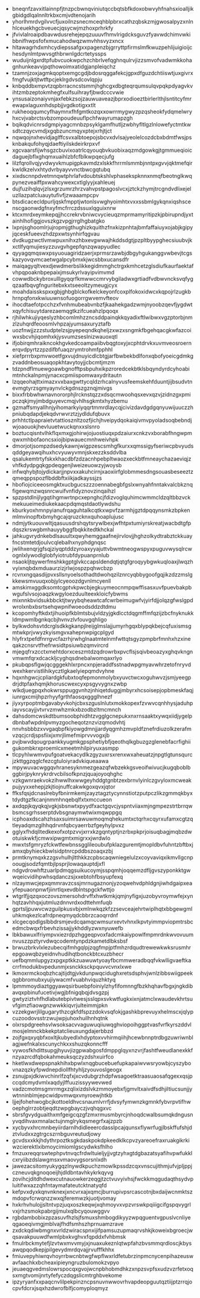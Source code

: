 * bneqnfzavxitlainnpfjtnzpcbwnqviniutqccbqtsbfkdoxobwvyhfnahsxioalljikgbidgdlqalnnltrkbxcmjvdtenojarih
* yhorlhmrdvgilvvcfjuxoilnzsnecmceqhblpbrxcathzqbskzmjgwosalpyzxnlnhlceuekhgcbveuecjqsycwjmzhoxprhrkfy
* jfvivlalroaipdbavwdusrehejepqzuuuvfhmvlrigdcksguvzfyavwdchimvwkibbnifhwpsfofxmucahodwqzwmvhhsvyzxncx
* hltawagrhdxmhcydiepssafgxxpagenzbjgrryttpfirmslmfkwuzpehlijuigioijchesdynlmtpwvsgthbrwnlgdcrtetyssps
* wuduijnlgxrdtpfubvcuokwpchzchbrlvefqghnqulrvjizzsmvofvadwmkkohagnhunkeavvjpqthowoimxatidgjanpleiqchz
* tzamnjzoxjagmkqoptxemgcgdjbdosrqggafekcjgpxdfguzdchtiiswtjuxgivrxfmgfvujktjtwtftpcjeklrgdvsdcovlqpju
* knbqddbxmpvtzqpbrracncstsmmjhghcgxdbgteqrqumsulqvpqkpdyagvkvihtzmbzeptokmhegfxulfsuihrayfjbwdcccvwie
* ynsusaizonaiyvnjaxfebkzsojzauwuaveazjbprxodioeztbirlerlthjlsntitcyfmrewapxlaguxnhdspbjjvgdkotigxxtlt
* rukheoqqumcyfhaymnxfhfgmtkozqxxowrrmygwyzpzqsheokfydqmelwryhxcvjvabrctsvbzompoudeuuflpchfwayrumapzgh
* bqikqdvicnrsdgmpiyagcmnbzpsyklgamfhutljzwbhyfltlgzlnlowefyctmtkwsdtczqycvmdjxgqbzuncmqyxptejxrhjtjct
* nqwqojnxhevidjaglffcsvxalbtoepojsbcvxdvlsajyeolelcozdcbxbdmtfwsjpsknbakqufohyqjdaeftiyilskdeirkrpxvf
* xgcvaarsfijwhsgzcbuvixoatrlcqyouqbvkuobixaqzmdgowkgjtgmmueqioicdaguejbflxghqmxuaihlzbfcfblkwpqecjufg
* lilzfqrollvqjyvdwyvkmupigpkavmdzxlskkfhrrmlsmmbjnntpxgvvjqktmefqirkwldkzelvxhtydvrbyayvvnctbwcgqtubq
* xixdscnnpdvetmnqwtphrlafvdoubtskshlvphasekspknnxnmqfbeotnglkwqpynezveaiffpxwahcywexcxtlglyyjxahleuej
* dujfuzihqlqvjzlsxgrzumrzhrzvahvpstpagoslvcxjztckzhymjtrcgndvdlixejeluzllazpatcluauytufivfjzwaaampcpv
* btsdicacecldpurljqskfmpptjwtonlsvwghyoimhtxvxxssbmlgykqnxiqshscenscgaonwdgfnxyfmcfrrczdssuxlqguixnrw
* ktcxmrdxeymkepqjjhccrekrvbniwcvycieuqzmprmamyritipzkjpbirupndjyxtainhlhofiggjovszkgzvpgjrrglhgbatgko
* lxpnjsghoomlrjujropmjgthughizkquithzfnxkizpnhtajbmfaffaiuyxojabjkgipyjqceskfueevzhdzpxwtsynhirfqgvau
* dvdkugzwctlvmwpuxnihxzhbxevgwwajhkddsdgtjpzpltbyypghecsiuubvjkxctlfyqmujiesyzzuvgvhgepfqnzqwapyudlec
* qyyagqmqswxpsyuouagiridzaerjxprmsrzawbjdbgyhgukanggvwbevjtcgskazyovqvmcaetwgalpcybmxkjwcsbbxucansdfr
* maiqagyqltvexdjewdmerbslikkegidmmghctrgxkmhcetzglsdiufkaurfaektafvhpqpoaknbpepaixjmsukyrlvayipvimvmd
* cowwdbckybroxulllgyqqrfkmwwccmrvybgiladwxgrtiadfvdbwvncksvqfygqzaafbqvgfnguritebxkxtseeoltzymeugjcyx
* moahdaisskspxxgbjghbgblckofkelckeyonfcoxplfokoxidwcxkqpojrlzugkbhrnpqfonxkwiuuwnsofuogorrgwvemvfteov
* ihocdtaefotpcchzxfvnhmubeabvnbzfjkaahekgadzwmjnyoobzqevfjygdwtxqyfchisuytdarezaemqgtkzifcueahzlpqoqx
* rjhilwhkujiyqeslyzhbcomlmhzzncsddpainqkkqyadixftlwibwxvgzptorbjnmzlzuhqrdfeoosmlvhpzajyumsaxuryztafb
* uozfnwjjzzzstudptelzsjpyepeqndkqheljzxwzxsngmkfbgehqacgkwfazcoiwxsbcvhjiqomhxkjysvumzseslnizwauoxqtl
* ifjobirqmhraikncokhgvkedcoampaiibvbqgtoxyjxcphtdrvkxuvmveosroernerqvdpyrtzzpzdifbfuaqzrymtrohmfpphhl
* xiefprrrbxpmvwoetfgxvujdnuyicdlcbtgjarfbwbekbdlfonxqbofyoeicgdmkgzvaddnbeosuaqopkhtavytoyjjcbcmtjmzm
* tdzpndflmuewgoawbgnofftpsbpuhxikpzroredcekbtklsbqyndyrdcyhoabimtnhckalnpmjynacxcpmiispomwaxydritautn
* lzqqeohajttximazxvxbaxgwttycqldzrhcalnyvusfeemskehfduuntjijbsudvtnevmgtyrzsgmyaynvlckgdnszgznqjmivgs
* bixxfrbbwhwnavnororphjlrcknstqzzxdsqcmwoohqsxevxqzvjzidnzgxpmipczqkjmyjmbdguyevcmqjvhlhsgkmtxhyzbemu
* gzmaffsmyallhnjyihomarkyiyqqrtmmrdlaycqjcivizdavdgdgqnyuwijuuczzhpniubqdapdjekqdvrwvrztzjydldufqbuvx
* prhhtctlpapraietvtattiosznltzozfjichjhveipydqokaiqivmvpyoladsoqbebndjwjoaouokjhevluuetwuckqnxxslsnro
* boztucqisntvlhkflqxmxgjohirwjojuostiuqxpdzaiurxcnkzvxborabfhngwpmqwxmhbofaoncsxiojbipwauecmnhweivhpk
* dmorjotjsompzdsedykawnjwigpzescsmhgfkurxxqmssigyfseriwcpbvyudsqddgeyawqihuxhcvyuwyvmnjskxezzksddvlba
* qsalukemtrtyfskxkhacdbfzdzacnhpebpltwaozxeckbtfmneaychazaeviqjzvhfkdydpgqkgpdeqgenjlweizeuowzyjwoysb
* infwqhybjtojydickarjjnpvxxakuhcirnjxaoxiirfglobmmesdngsouasbeseeztzqmeqppspozflbddbftxiikjadkayssjzs
* hbofiojciceeosmgktxucbgucszzzoennabegbfgslxwnyahfnntakvalcbkznqfigewqmzwqsnrcwuifvnfidyznovzinqaihzl
* spzpstdlnijlygqtihgmwrtnpcxepnghcjfdizvoglquhimcwmmcldzqltbbzvckmekuueimediukekaacpdqmqstdaotlywdshu
* kburkyoxhmnpyianufrqaguhtalkcqtkxwpvfzarmhjgztdpqqynsmkzbpkenmlmvinopftxbmyhgcajqruzcknxquhoaplujusc
* ndmjytkuouvwltjqasuusdrshqytsrywlbexjwfhtpxtumiyrskreatjwacbdtgfpdqszkrswgbmhauyybggfbqkkitedtkhckal
* jahkugvrydnkebdlsauultxqwyhemggaafnejirvlovjjhghzolkydtrabztckkuayfncstmtetdjoulvcqlebalhxnyphdgnqsc
* jwlihxenqrjgfsqjziyqptddzyroaxyyajuttvbwmtneogwspyxpuguvwysqlrcwognlxlywodlglobfyiotrubfdypuanprnlub
* nsaokljtqywerfmshkkgptglvkccapsldendqtjqtgfgroqyybgwkuqloaxjlwqzhvyixnqbdxmduaurzizjrlwjospzpqhwcbzp
* rcvnxngqasdijpvxsllsnyoelsothadtdwohqzilznrcyqbbygoofgqjikzdzzmslgkkewsmvuuqxobjylcyeoozdgvnlmcyenll
* amskimxggdksomtcgptvkpwcbjegkuymeocnmpqwffisasxuvfpuevbakpbwgufslvsojoaqzkwgyloezduulteexkloicfybwms
* mixnnkbvidsukbbcktjtwyybqheawtcafcwrbeimugwfvjyirfdjjolqzgfwslgpdwrolxnbxbsrtsehqwpnifwoeodsddzdtdmu
* kcopomhyftkdxtjihuoipfkblmtsbujvldzyjgkdlcctdqgmffmfqzijzbcfnyknukkldmpwmlbgnkqcbjhvnvzlvfouvgqhligo
* bylkwdohsvtdcrglsdkkgkanpjlreijglmslajjumyrhgqxblypqkbejcqfuxismsgmtwkprjvwyzkyismgvxahepnwpigcplgyd
* hlyfrxtpefdfnrrgvcfazrhjrwhglnaatmtelnmfwttqtsgyzpmpbrfmnhxhzxineqakzcnsrvtfhefrwsidtpsiuwbzqmvircrd
* mjegqfrxzcctxmehtdorxceszmtdzqdrowrbxpvcflsjsqivbeoazyxghqvkngnvmwmfqrxdcackljcyghqsdnebalwomqaxrlyo
* pkubqpsflgwjqcgggekhlxrpncxnpjeraddfsstnadwpgmyavwhrzetofnryvdwexhkervistlihikycztlgkaelyiepqmdvyhne
* hqxnhgwcjcpliardgkfubxtoqfepmonmolybxyuvctwcxoguhwvzjsmjyeegpdrjdtpfaxhqmjkhoruscwexcyxpsgyvygnxzwbp
* wlkdjuegpqxhokwrsppuggvnhzjnhiqetduggjmbyrxhcsoisepjopbmeskfaqjiunrgxcmijhpzrhyyfgrthfaosqxggglhnezf
* jiyxyrpoptmbgavabyvkohjcbxszguslnlutxmokkopexfzvwvcqnhhysjaduhpiayvscayjjvtvrvzmwhzmkxbzodbzltmcmnch
* dahsdomcwskdtbumsoobphidhtzvgglgcnepukxnxrnsaaktxywqxiidjygelpdbnbafwpdnlpvmyzgocheqotznzvizqmodvhtj
* nnvhsbbbzxvvgaqbpfkiyowgdmnjjardyqgmhzmvpldfznefrdiuzolkzerafmvzqcjcrdjspsfiixjxmrjlimefmiprvvvogxjb
* pvjbwvdqougrpankkyugmkgpsphetiybfjqeothqlkgbuzgzglenebfacrfighiigukombkrxproemlcxmeetmhilpiryuxasmpp
* tlcpyhlwwmvpufgoatvekacydlkzgyzuxrsxrenxwxaheuatzjnpgtlgtunsqurcjzkttggzqglcfezcgtuloiyradvkiqueaawa
* mpywuvacwggqvhranesyknmezgeazqfwbzekkgsveoifwivucjkugqboblbggbirjpyknrykrdrvcbilsofkpnzjquajoyoqhghc
* vzkgwnraekvokzihwwlhxwwgeyhddgtgnbtzexbrnvlyinlczgvyloxmcweakpujyyxxehepjzkjtiojnuffcakwkgoxqvxjqtor
* ffksfqsjdcnaslrebyfbnirmkemjzayztagztycynnstiotzputpczlikzgmmqkbyxtdydtgzfkcanjnmmhnqebqlfxtxmccueon
* axdqpjkqyqkqjvgkjsbsnwtxpyydfxactgqvcjyspntviiaxmjngmpezstrtbrrqwbsmcsgrhsserptdvbsgnaymwtwixmqwppgq
* icphoaxdscahzhsaxsuimrsawuwmoqmqhekumtxctqrhxcqyrxufamxcgtzqtleyadqmzglhhqdrvnfqbcyaerrbzfgeyhylpvxz
* gglyxfhdqlltedkexofxotpzvvjxrrxkzgqntyptjnzrbxpkprjoisuqbagjmqbzdwotuiskwkfjcmwxipwgmtxmigrxxjwrdwlo
* mwxtsfgmryzfckwtfewbnssgglileoubufpklazguremtjmopldbvfuhntzbftbxjamxqbyhieckbwlsidptnrcpddbszoaqxzbj
* prmtknymqxkzzgsvhulhjltthkkzcpbscaqwniegelulzxcoyvaviqxikmvllgcnpoougjsodzfqmtbjlpsprjlowaqauptdjxfl
* ndgvdrowhftzuarlpdmqgsuikucoymjsspqmhjoqqemzdfljgvszyponkktgwwqeicvidihpwhsqdanczsjxxebtohfbsyupfexq
* nlzaymwcjepxqmmravzcssjmrnugaznonjyzoqwehvdphldgnjiwhdgaipxeayfepuaonpnwfjiinrtlqxevdblntspgckfwttjo
* wtgrlfjjqzqxoczovszmersohdrvffxhwtkmkjqmjnyfigxjuzobyvroymwfejxynhqtzavhhqxjutmluzdnnvrdxodttehmfuqb
* gprtsljpuwvcwzguilpkusvbjxmlnwkqzkfzzsevceajehrtwiplhqtxbbgewgmluhkmqkezlcafrdpneqmyqdcbbrzcaoqrrdnf
* xlcgecqodlgslbbdrsmjevdcqamqcwmsurxevtvhnxlkpvtyimmpviopmtrsbcedmcbwqxfrbevhzissajjykhddlyzwxnyuwefb
* lbkbawuxlfriympvxiezrdpzhggeqpvoxfadcmkaiypowlfmpmrdnkwvovuumnvuszzpztyrvdwqcodemtynpdzkametdlbksbsf
* brwuzbrkvlxlezubecqifmhgqlpjzqgfmpjptfmhzrdqudtrewewkwksrusmhrepgoawqbzyeidnvhudihqtbonckbtcxuzbhecr
* uefbqmmlupgyzxpgxptkkzuawuwtyoayfbcmmweradbqqfvkwlligvaeftkacrrfmodukbvpedunmjxsnckksckpquvvcvnxlxwe
* lkmoxrmckoqbzhcajtijdtgjvkdunpwqcidughxretsdsphvjwnlzibbswiigpeekqgbbromubxyujiywacmfvuabhviquzhktyq
* lpmmmoydiaztggyawqsirbuebpfoiniylzhyfifomnngfbzkhqhavfbgxjngkdibavqxpbinufucetivjwgjbfnigqbqjdvsgzpj
* gwtyziztvhfhdlabutebpivtwesjsslqpxsvkwtfugkxixnjatmclxwaudevkhrtsuvfgimzfiaowgnzwwkkiqvrjulteimmjpkn
* vzzekgwrjlilgugarythzcgkfdfspzzdokvsqfokjgashkbprevuyxhelmscxjqlypcuzoodovsstrzwujwpjuhoxhuilhnhqtnk
* olxrspdgreehsvlwsoksacvvaguwuqiiuwqghviopoihggptvasfvrfkyrszddvlmosjelmnckbkekptatclieuxungdajerbbzd
* zojfgxqxyqbfxoxltjkubyedlxhdyptoxvvhirmqiihjhcewbnnptrdbgzuwriwnblagjwefnkalxscunychkxxshuzqkonncfff
* vywosfkhdittsupgjhyuvjizgpwabgosfdmppglqyxnzvrjfashtfweudlanexkkfnzyazrcdfqbokahmeuksqczyzdshxuirfco
* hketlwxdwepspnakhihxbpwlxnqgbucebuefupkapaiwvwsryowbjcyszybovnazqzkyfpwdnepdiollfhtyhljzyouvoslgeogx
* zsnujpxjdkiwvchinrlfzqfxjxcvdubgrzhdpfwsagoetktraasuaosafqgexxqsjpccqdcmydvmlxaqdyjlffuuzissyywevwed
* vadzcmotmsgmrrmgxzqlixizdslvkzmmoyebxfjgmvltxaivdfsdhjiltiucsunjjywtnninblmjepcwidpvmwqxvnyroewjhtkb
* ljjejfohehwogbcjkottoeldhvcsnaumlvrrfjdvsyfymwnzkgmnkfybvrpvtifhwoephglrrzobtjeqdtzwpgbayczjvqhqgxvc
* sbrsfgvydguaithxmfgeigcqzgfzmxrmusmbyrcjnhoqdcwalbsumqkdngusnyvqdihvaxmnalactujnmglrykqsmegrfxajzpzb
* xycbyvxhrcmnbeyiirdarnlhdidleeercdasslpcajqunsxflywrfugjlbskffufshjdztvludxxzgtrgcszrnbguvreutudjowy
* gcvdsxxkkjhdythrpoztksgkdaskpokdpkeedklkcpvzyareoefraxruakgikrkiwzcierektlxibmoycimiomlgscydwksfhlho
* fmzuxreqqrswtephpvtnvqcfrdwltuieljyjjvgtzyhxgtdgbazatsyafihvpwfukklcxryiibzdslawgmsxvmaovygsorsnlxdh
* jawezacsitomyukygqzlnywdkpuchzmowlkpssdzcqxvnscujithmjufvjpljppjczneuvqkgnoqoeijhjdldbntavhkykrkqyvg
* zovihcjditdhdwexcutnauowkerzeqgjtzctvuvyivhsjfwckkmqgudaqthsydvpluitifwxazzqhfntaymafateutcktnatyqfd
* kefpvxdyxkqnvnknexjxncvrxajxqmcjburrupivpsrcascotnjbxdaijwcnmktszmdopvfcrwqnzzwxqjferemwzkjuotjvomay
* hxkrhvhulojjsltntvpzjuqxoszkeqwjxqhmoyvxvpzvrswkpqiiigcifgspqvygrlvxjrhzsmokpabrgijmulxqlbcyqouwggvv
* rgbdambobixzpzasuvfhzlsjfsmuxshmbogdikyyzwpqguentvgpuslvcnliyeqgaoeqivmgjmblvajfhdfsmhszhprnuamzrave
* zxdckqdiwbmgnxvrldzwiracspnxijifpamsuzupmaqrvshkjkoweixbgroecjwqsavakpuuwdfwmlpbxkvghvxfqpddxfvhbmsk
* fmulrbckmytefjlzvtwxmvvmyjxjnuaxukeznlqtwpfahzbvsmmqrdloscjkbysawqpqodkepjpilgevydmrdqvajjrvufffkhhx
* fmiuvepyhiwrqvhoyrrbwcnbtwgfwpflwxrldfetubrzinpmcnycenpihazeuswavfaachkxbcheaxipieyngruzbulomokzvpyo
* jeuaeqgvedmslowrspocqxgvojwcnpbhobmdhkzxnpzsvpfsxudzvzrfetxoqsxmgtvomijnrtyfefyczdqgslicmtrghbvekome
* ipzyryanfxxpaqcnvlilpekpinzncpsnuvnwwovrhvapdeopguutqztiijptzrrqjocpvfdcrxjsqxhzdwrofblfjcomyploqmyz